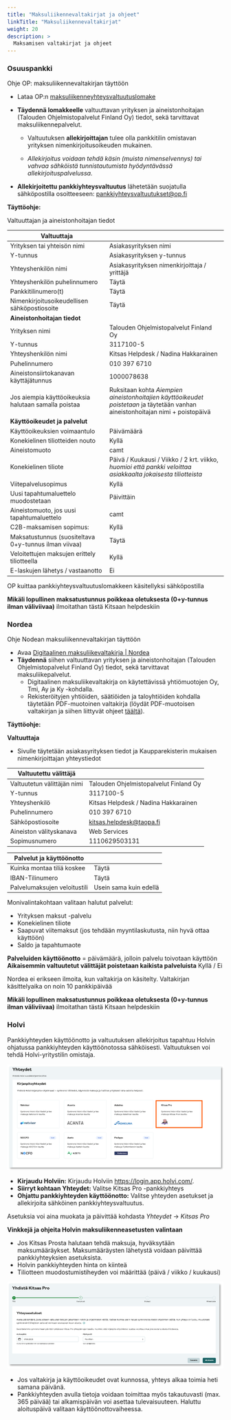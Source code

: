 ```yaml
---
title: "Maksuliikennevaltakirjat ja ohjeet"
linkTitle: "Maksuliikennevaltakirjat"
weight: 20
description: >
  Maksamisen valtakirjat ja ohjeet
---
```


### Osuuspankki

Ohje OP: maksuliikennevaltakirjan täyttöön

* Lataa OP:n [maksuliikenneyhteysvaltuutuslomake](https://www.op.fi/documents/20556/33463797/Pankkiyhteysvaltuutuslomake/c2e6ad3d-dd00-8540-7120-cb8c9b66ffaf) 
* **Täydennä lomakkeelle** valtuuttavan yrityksen ja aineistonhoitajan (Talouden Ohjelmistopalvelut Finland Oy) tiedot, sekä tarvittavat maksuliikennepalvelut.

    * Valtuutuksen **allekirjoittajan** tulee olla pankkitilin omistavan yrityksen nimenkirjoitusoikeuden mukainen. 

    * _Allekirjoitus voidaan tehdä käsin (muista nimenselvennys) tai vahvaa sähköistä tunnistautumista hyödyntävässä allekirjoituspalvelussa._

* **Allekirjoitettu pankkiyhteysvaltuutus** lähetetään suojatulla sähköpostilla osoitteeseen: pankkiyhteysvaltuutukset@op.fi 


**Täyttöohje:**  


Valtuuttajan ja aineistonhoitajan tiedot

|**Valtuuttaja**||
|--|--|
|Yrityksen tai yhteisön nimi|Asiakasyrityksen nimi| 
|Y-tunnus|Asiakasyrityksen y-tunnus| 
|Yhteyshenkilön nimi|Asiakasyrityksen nimenkirjoittaja / yrittäjä| 
|Yhteyshenkilön puhelinnumero|Täytä| 
|Pankkitilinumero(t) |Täytä|
|Nimenkirjoitusoikeudellisen sähköpostiosoite|Täytä|
|**Aineistonhoitajan tiedot**|| 
|Yrityksen nimi|Talouden Ohjelmistopalvelut Finland Oy|
|Y-tunnus|3117100-5| 
|Yhteyshenkilön nimi|Kitsas Helpdesk / Nadina Hakkarainen| 
|Puhelinnumero|010 397 6710|
|Aineistonsiirtokanavan käyttäjätunnus|1000078638| 
|Jos aiempia käyttöoikeuksia halutaan samalla poistaa|Ruksitaan kohta _Aiempien aineistonhoitajien käyttöoikeudet poistetaan_ ja täytetään vanhan aineistonhoitajan nimi + poistopäivä| 
|**Käyttöoikeudet ja palvelut**| 
|Käyttöoikeuksien voimaantulo|Päivämäärä|
|Konekielinen tiliotteiden nouto|Kyllä| 
|Aineistomuoto|camt|
|Konekielinen tiliote|Päivä / Kuukausi / Viikko / 2 krt. viikko, _huomioi että pankki veloittaa asiakkaalta jokaisesta tiliotteista_| 
|Viitepalvelusopimus|Kyllä|
|Uusi tapahtumaluettelo muodostetaan|Päivittäin|
|Aineistomuoto, jos uusi tapahtumaluettelo|camt|
|C2B-maksamisen sopimus:|Kyllä|
|Maksatustunnus (suositeltava 0+y-tunnus ilman viivaa)|Täytä|  |Nippuveloitus käytössä|Kyllä|
|Veloitettujen maksujen erittely tiliotteella|Kyllä|
|E-laskujen lähetys / vastaanotto|Ei|

OP kuittaa pankkiyhteysvaltuutuslomakkeen käsitellyksi sähköpostilla 

**Mikäli lopullinen maksatustunnus poikkeaa oletuksesta (0+y-tunnus ilman väliviivaa)** ilmoitathan tästä Kitsaan helpdeskiin 


### Nordea

Ohje Nodean maksuliikennevaltakirjan täyttöön


* Avaa [Digitaalinen maksuliikevaltakirja | Nordea](https://www.nordea.fi/yritysasiakkaat/palvelumme/verkko-mobiilipalvelut/maksuliikevaltakirja.html) 
* **Täydennä** siihen valtuuttavan yrityksen ja aineistonhoitajan (Talouden Ohjelmistopalvelut Finland Oy) tiedot, sekä tarvittavat maksuliikepalvelut. 
    * Digitaalinen maksuliikevaltakirja on käytettävissä yhtiömuotojen Oy, Tmi, Ay ja Ky -kohdalla. 
    * Rekisteröityjen yhtiöiden, säätiöiden ja taloyhtiöiden kohdalla täytetään PDF-muotoinen valtakirja (löydät PDF-muotoisen valtakirjan ja siihen liittyvät ohjeet [täältä](https://www.nordea.fi/yritysasiakkaat/palvelumme/verkko-mobiilipalvelut/valtakirja.html)). 

**Täyttöohje:**

**Valtuuttaja** 
* Sivulle täytetään asiakasyrityksen tiedot ja Kaupparekisterin mukaisen 
nimenkirjoittajan yhteystiedot 

|Valtuutettu välittäjä|| 
|--|--|
|Valtuutetun välittäjän nimi|Talouden Ohjelmistopalvelut Finland Oy|
|Y-tunnus|3117100-5| 
|Yhteyshenkilö|Kitsas Helpdesk / Nadina Hakkarainen| 
|Puhelinnumero|010 397 6710|
|Sähköpostiosoite|kitsas.helpdesk@taopa.fi|
|Aineiston välityskanava|Web Services|
|Sopimusnumero|1110629503131| 

|Palvelut ja käyttöönotto||
|--|--|
|Kuinka montaa tiliä koskee|Täytä|
|IBAN-Tilinumero|Täytä|
|Palvelumaksujen veloitustili|Usein sama kuin edellä|

Monivalintakohtaan valitaan halutut palvelut:

* Yrityksen maksut -palvelu 
* Konekielinen tiliote
* Saapuvat viitemaksut (jos tehdään myyntilaskutusta, niin hyvä ottaa käyttöön) 
* Saldo ja tapahtumaote 


**Palveluiden käyttöönotto** = päivämäärä, jolloin palvelu toivotaan käyttöön  
**Aikaisemmin valtuutetut välittäjät poistetaan kaikista palveluista** Kyllä / Ei


Nordea ei erikseen ilmoita, kun valtakirja on käsitelty. Valtakirjan käsittelyaika on noin 10 pankkipäivää  

**Mikäli lopullinen maksatustunnus poikkeaa oletuksesta (0+y-tunnus ilman väliviivaa)** ilmoitathan tästä Kitsaan helpdeskiin 

### Holvi

Pankkiyhteyden käyttöönotto ja valtuutuksen allekirjoitus tapahtuu Holvin ohjatussa pankkiyhteyden käyttöönotossa sähköisesti. Valtuutuksen voi tehdä Holvi-yritystilin omistaja.

![](/img/fi/lisaosa/maksut/maksutpankit1.png)

* **Kirjaudu Holviin:** Kirjaudu Holviin https://login.app.holvi.com/. 
* **Siirryt kohtaan Yhteydet:** Valitse Kitsas Pro -pankkiyhteys 
* **Ohjattu pankkiyhteyden käyttöönotto:** Valitse yhteyden asetukset ja allekirjoita sähköinen pankkiyhteysvaltuutus. 

Asetuksia voi aina muokata ja päivittää kohdasta _Yhteydet_ → _Kitsas Pro_ 

  
**Vinkkejä ja ohjeita Holvin maksuliikenneasetusten valintaan**  

* Jos Kitsas Prosta halutaan tehdä maksuja, hyväksytään maksumääräykset. Maksumääräysten lähetystä voidaan päivittää pankkiyhteyksien asetuksista.   
* Holvin pankkiyhteyden hinta on kiinteä
* Tiliotteen muodostumistiheyden voi määrittää (päivä / viikko / kuukausi)

![](/img/fi/lisaosa/maksut/maksutpankit2.png)

* Jos valtakirja ja käyttöoikeudet ovat kunnossa, yhteys alkaa toimia heti samana päivänä.  
* Pankkiyhteyden avulla tietoja voidaan toimittaa myös takautuvasti (max. 365 päivää) tai alkamispäivän voi asettaa tulevaisuuteen. Haluttu aloituspäivä valitaan käyttöönottovaiheessa.